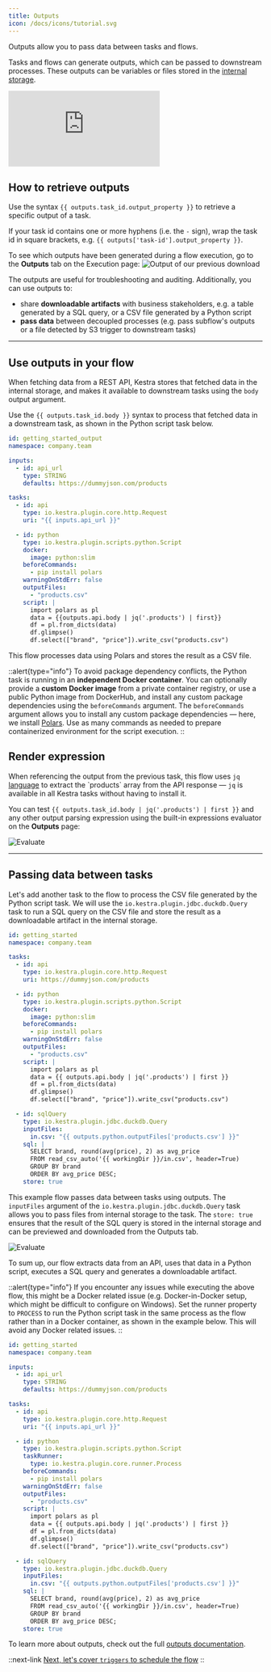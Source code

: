 ```yaml
---
title: Outputs
icon: /docs/icons/tutorial.svg
---
```


Outputs allow you to pass data between tasks and flows.

Tasks and flows can generate outputs, which can be passed to downstream processes. These outputs can be variables or files stored in the [internal storage](/docs/architecture/internal-storage).

<div class="video-container">
  <iframe src="https://www.youtube.com/embed/QgP_atMXk-c?si=0fUlb4ty7xrvCmPc" title="YouTube video player" frameborder="0" allow="accelerometer; autoplay; clipboard-write; encrypted-media; gyroscope; picture-in-picture; web-share" referrerpolicy="strict-origin-when-cross-origin" allowfullscreen></iframe>
</div>

## How to retrieve outputs

Use the syntax `{{ outputs.task_id.output_property }}` to retrieve a specific output of a task.

If your task id contains one or more hyphens (i.e. the `-` sign), wrap the task id in square brackets, e.g. `{{ outputs['task-id'].output_property }}`.

To see which outputs have been generated during a flow execution, go to the **Outputs** tab on the Execution page:
![Output of our previous download](/docs/tutorial/outputs/output.png)

The outputs are useful for troubleshooting and auditing. Additionally, you can use outputs to:
- share **downloadable artifacts** with business stakeholders, e.g. a table generated by a SQL query, or a CSV file generated by a Python script
- **pass data** between decoupled processes (e.g. pass subflow's outputs or a file detected by S3 trigger to downstream tasks)

---

## Use outputs in your flow

When fetching data from a REST API, Kestra stores that fetched data in the internal storage, and makes it available to downstream tasks using the `body` output argument.

Use the `{{ outputs.task_id.body }}` syntax to process that fetched data in a downstream task, as shown in the Python script task below.

```yaml
id: getting_started_output
namespace: company.team

inputs:
  - id: api_url
    type: STRING
    defaults: https://dummyjson.com/products

tasks:
  - id: api
    type: io.kestra.plugin.core.http.Request
    uri: "{{ inputs.api_url }}"

  - id: python
    type: io.kestra.plugin.scripts.python.Script
    docker:
      image: python:slim
    beforeCommands:
      - pip install polars
    warningOnStdErr: false
    outputFiles:
      - "products.csv"
    script: |
      import polars as pl
      data = {{outputs.api.body | jq('.products') | first}}
      df = pl.from_dicts(data)
      df.glimpse()
      df.select(["brand", "price"]).write_csv("products.csv")
```

This flow processes data using Polars and stores the result as a CSV file.

::alert{type="info"}
To avoid package dependency conflicts, the Python task is running in an **independent Docker container**. You can optionally provide a **custom Docker image** from a private container registry, or use a public Python image from DockerHub, and install any custom package dependencies using the `beforeCommands` argument. The `beforeCommands` argument allows you to install any custom package dependencies — here, we install [Polars](https://www.pola.rs/). Use as many commands as needed to prepare containerized environment for the script execution.
::

## Render expression

When referencing the output from the previous task, this flow uses `jq` [language](https://en.wikipedia.org/wiki/Jq_(programming_language)) to extract the `products` array from the API response — `jq` is available in all Kestra tasks without having to install it.

You can test `{{ outputs.task_id.body | jq('.products') | first }}` and any other output parsing expression using the built-in expressions evaluator on the **Outputs** page:

![Evaluate](/docs/tutorial/outputs/eval_expressions.png)

---

## Passing data between tasks

Let's add another task to the flow to process the CSV file generated by the Python script task. We will use the `io.kestra.plugin.jdbc.duckdb.Query` task to run a SQL query on the CSV file and store the result as a downloadable artifact in the internal storage.

```yaml
id: getting_started
namespace: company.team

tasks:
  - id: api
    type: io.kestra.plugin.core.http.Request
    uri: https://dummyjson.com/products

  - id: python
    type: io.kestra.plugin.scripts.python.Script
    docker:
      image: python:slim
    beforeCommands:
      - pip install polars
    warningOnStdErr: false
    outputFiles:
      - "products.csv"
    script: |
      import polars as pl
      data = {{ outputs.api.body | jq('.products') | first }}
      df = pl.from_dicts(data)
      df.glimpse()
      df.select(["brand", "price"]).write_csv("products.csv")

  - id: sqlQuery
    type: io.kestra.plugin.jdbc.duckdb.Query
    inputFiles:
      in.csv: "{{ outputs.python.outputFiles['products.csv'] }}"
    sql: |
      SELECT brand, round(avg(price), 2) as avg_price
      FROM read_csv_auto('{{ workingDir }}/in.csv', header=True)
      GROUP BY brand
      ORDER BY avg_price DESC;
    store: true
```

This example flow passes data between tasks using outputs. The `inputFiles` argument of the `io.kestra.plugin.jdbc.duckdb.Query` task allows you to pass files from internal storage to the task. The `store: true` ensures that the result of the SQL query is stored in the internal storage and can be previewed and downloaded from the Outputs tab.

![Evaluate](/docs/tutorial/outputs/preview.png)


To sum up, our flow extracts data from an API, uses that data in a Python script, executes a SQL query and generates a downloadable artifact.

::alert{type="info"}
If you encounter any issues while executing the above flow, this might be a Docker related issue (e.g. Docker-in-Docker setup, which might be difficult to configure on Windows). Set the runner property to `PROCESS` to run the Python script task in the same process as the flow rather than in a Docker container, as shown in the example below. This will avoid any Docker related issues.
::

```yaml
id: getting_started
namespace: company.team

inputs:
  - id: api_url
    type: STRING
    defaults: https://dummyjson.com/products

tasks:
  - id: api
    type: io.kestra.plugin.core.http.Request
    uri: "{{ inputs.api_url }}"

  - id: python
    type: io.kestra.plugin.scripts.python.Script
    taskRunner:
      type: io.kestra.plugin.core.runner.Process
    beforeCommands:
      - pip install polars
    warningOnStdErr: false
    outputFiles:
      - "products.csv"
    script: |
      import polars as pl
      data = {{ outputs.api.body | jq('.products') | first }}
      df = pl.from_dicts(data)
      df.glimpse()
      df.select(["brand", "price"]).write_csv("products.csv")

  - id: sqlQuery
    type: io.kestra.plugin.jdbc.duckdb.Query
    inputFiles:
      in.csv: "{{ outputs.python.outputFiles['products.csv'] }}"
    sql: |
      SELECT brand, round(avg(price), 2) as avg_price
      FROM read_csv_auto('{{ workingDir }}/in.csv', header=True)
      GROUP BY brand
      ORDER BY avg_price DESC;
    store: true
```

To learn more about outputs, check out the full [outputs documentation](/docs/workflow-components/outputs).

::next-link
[Next, let's cover `triggers` to schedule the flow](/docs/tutorial/triggers)
::

